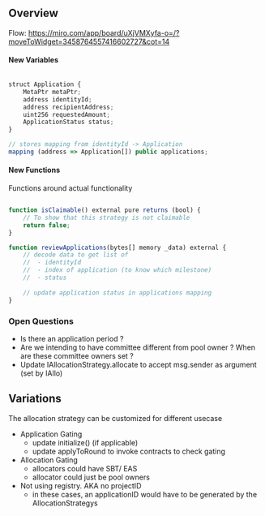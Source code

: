 ## Overview 

Flow: https://miro.com/app/board/uXjVMXyfa-o=/?moveToWidget=3458764557416602727&cot=14


#### New Variables
```javascript

struct Application {
    MetaPtr metaPtr;
    address identityId;
    address recipientAddress;
    uint256 requestedAmount;
    ApplicationStatus status;
}

// stores mapping from identityId -> Application
mapping (address => Application[]) public applications;

```

#### New Functions

Functions around actual functionality

```javascript

function isClaimable() external pure returns (bool) {
    // To show that this strategy is not claimable
    return false;
}

function reviewApplications(bytes[] memory _data) external {
    // decode data to get list of 
    //  - identityId
    //  - index of application (to know which milestone)
    //  - status
    
    // update application status in applications mapping
}
```


### Open Questions

- Is there an application period ? 
- Are we intending to have committee different from pool owner ? When are these committee owners set ?
- Update IAllocationStrategy.allocate to accept msg.sender as argument (set by IAllo)

## Variations

The allocation strategy can be customized for different usecase

- Application Gating 
    - update initialize() (if applicable)
    - update applyToRound to invoke contracts to check gating
- Allocation Gating
    - allocators could have SBT/ EAS
    - allocator could just be pool owners
- Not using registry. AKA no projectID 
    - in these cases, an applicationID would have to be generated by the AllocationStrategys